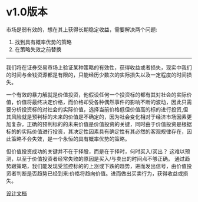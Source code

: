 # v1.0版本
市场是弱有效的，想在其上获得长期稳定收益，需要解决两个问题:
1. 找到具有概率优势的策略
2. 在策略失效之前替换
---- 
我们将在证券交易市场上验证某种策略的有效性，获得收益或者损失，现实中我们的时间与金钱资源都是有限的，只能经历少数次的实际损失以及一定程度的时间损失。

一个有效的暴力解就是价值投资，他假设任何一个投资标的都有其对社会的实际价值，价值将最终决定价格，而价格却受各种偶然事件的影响不断的波动，因此只需要分析投资标的对社会的实际价值，选择当前价格低但价值高的标的进行投资,但其风险就是预判标的未来的价值是不确定的，因为社会变化相对于经济市场因素更加复杂，正确的预判标的的未来价值是价值投资的关键，同时由于价值投资是根据标的的实际价值进行投资，其决定性因素具有确定性有其必然的客观规律存在，因此策略不会失效，是一个永恒的具有概率优势的策略。

但价值投资成功的关键并不在于择股，而是在于择时，何时买入/买出？ 这难以预测，以至于价值投资者经常失败的原因是买入/与卖出的时间点不够正确。
  通过趋势跟策略，我们能发现受监控标的的上涨或下跌的趋势，进而发出信号，由价值投资者判断是否趋势已经到来:价格将趋向价值。进而做出买卖行为，获得收益或损失。

[设计文档](https://bytedance.feishu.cn/docx/doxcnQafc6sKmUXDU2mxiTqQhxc#doxcnaeUEeOUGEeIkMhhyJKdAOb)